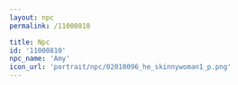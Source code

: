 ```yaml
---
layout: npc
permalink: /11000810

title: Npc
id: '11000810'
npc_name: 'Amy'
icon_url: 'portrait/npc/02010096_he_skinnywoman1_p.png'
---
```

